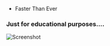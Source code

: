 - Faster Than Ever
### **Just for educational purposes....**
![Screenshot](https://ipfs.io/ipfs/bafkreiayjohj5fo7w2v6mktpdr3fy4f7b6w5uziasuetwhrytgkyofmc6m)
